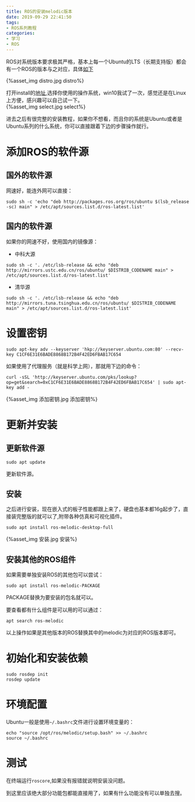 ```yaml
---
title: ROS的安装melodic版本
date: 2019-09-29 22:41:50
tags:
- ROS系列教程
categories:
- 学习
- ROS
---
```

ROS对系统版本要求极其严格，基本上每一个Ubuntu的LTS（长期支持版）都会有一个ROS的版本与之对应，具体[如下](http://wiki.ros.org/Distributions)  
<!--more-->
{%asset_img distro.jpg distro%}  

打开install的[地址](http://wiki.ros.org/melodic/Installation),选择你使用的操作系统，win10我试了一次，感觉还是在Linux上方便，感兴趣可以自己试一下。  
{%asset_img select.jpg select%}  

进去之后有很完整的安装教程，如果你不想看，而且你的系统是Ubuntu或者是Ubuntu系列的什么系统，你可以直接跟着下边的步骤操作就行。  
# 添加ROS的软件源
## 国外的软件源
网速好，能连外网可以直接：
```
sudo sh -c 'echo "deb http://packages.ros.org/ros/ubuntu $(lsb_release -sc) main" > /etc/apt/sources.list.d/ros-latest.list'
```
## 国内的软件源
如果你的网速不好，使用国内的镜像源：  
- 中科大源
```
sudo sh -c '. /etc/lsb-release && echo "deb http://mirrors.ustc.edu.cn/ros/ubuntu/ $DISTRIB_CODENAME main" > /etc/apt/sources.list.d/ros-latest.list'
```
- 清华源
```
sudo sh -c '. /etc/lsb-release && echo "deb http://mirrors.tuna.tsinghua.edu.cn/ros/ubuntu/ $DISTRIB_CODENAME main" > /etc/apt/sources.list.d/ros-latest.list'
```
# 设置密钥
```
sudo apt-key adv --keyserver 'hkp://keyserver.ubuntu.com:80' --recv-key C1CF6E31E6BADE8868B172B4F42ED6FBAB17C654
```
如果使用了代理服务（就是科学上网），那就用下边的命令：  
```
curl -sSL 'http://keyserver.ubuntu.com/pks/lookup?op=get&search=0xC1CF6E31E6BADE8868B172B4F42ED6FBAB17C654' | sudo apt-key add -
```
{%asset_img 添加密钥.jpg 添加密钥%}
# 更新并安装
## 更新软件源
```
sudo apt update
```
更新软件源。
## 安装
之后进行安装，现在嵌入式的板子性能都跟上来了，硬盘也基本都16g起步了，直接装完整版的就可以了,附带各种仿真和可视化插件。  
```
sudo apt install ros-melodic-desktop-full
```
{%asset_img 安装.jpg 安装%}
## 安装其他的ROS组件
如果需要单独安装ROS的其他包可以尝试：
```
sudo apt install ros-melodic-PACKAGE
```
PACKAGE替换为要安装的包名就可以。  

要查看都有什么组件是可以用的可以通过：
```
apt search ros-melodic
```
以上操作如果是其他版本的ROS替换其中的melodic为对应的ROS版本即可。  
# 初始化和安装依赖
```
sudo rosdep init
rosdep update
```

# 环境配置
Ubuntu一般是使用`~/.bashrc`文件进行设置环境变量的：
```
echo "source /opt/ros/melodic/setup.bash" >> ~/.bashrc
source ~/.bashrc
```
# 测试
在终端运行`roscore`,如果没有报错就说明安装没问题。  
  
到这里应该绝大部分功能包都能直接用了，如果有什么功能没有可以单独去搜。